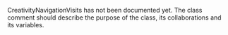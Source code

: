 CreativityNavigationVisits has not been documented yet. The class comment should describe the purpose of the class, its collaborations and its variables.